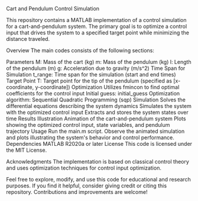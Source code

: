 Cart and Pendulum Control Simulation

This repository contains a MATLAB implementation of a control simulation for a cart-and-pendulum system. The primary goal is to optimize a control input that drives the system to a specified target point while minimizing the distance traveled.

Overview
The main codes consists of the following sections:

Parameters
M: Mass of the cart (kg)
m: Mass of the pendulum (kg)
l: Length of the pendulum (m)
g: Acceleration due to gravity (m/s^2)
Time Span for Simulation
t_range: Time span for the simulation (start and end times)
Target Point
T: Target point for the tip of the pendulum (specified as [x-coordinate, y-coordinate])
Optimization
Utilizes fmincon to find optimal coefficients for the control input
Initial guess: initial_guess
Optimization algorithm: Sequential Quadratic Programming (sqp)
Simulation
Solves the differential equations describing the system dynamics
Simulates the system with the optimized control input
Extracts and stores the system states over time
Results Illustration
Animation of the cart-and-pendulum system
Plots showing the optimized control input, state variables, and pendulum trajectory
Usage
Run the main.m script.
Observe the animated simulation and plots illustrating the system's behavior and control performance.
Dependencies
MATLAB R2020a or later
License
This code is licensed under the MIT License.

Acknowledgments
The implementation is based on classical control theory and uses optimization techniques for control input optimization.

Feel free to explore, modify, and use this code for educational and research purposes. If you find it helpful, consider giving credit or citing this repository. Contributions and improvements are welcome!
